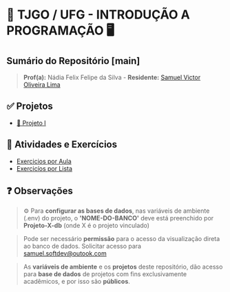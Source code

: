 # 🏦 TJGO / UFG - INTRODUÇÃO A PROGRAMAÇÃO 🖥️
## Sumário do Repositório [main]

> <strong>Prof(a):</strong> Nádia Felix Felipe da Silva - <strong>Residente:</strong> [Samuel Victor Oliveira Lima](https://samuelvictorol.github.io/portfolio/)

## ✅ Projetos

- [🌱 Projeto I](https://github.com/Residencia-em-Tecnologia-TJGO/Introducao-Programacao/tree/projeto-01)

## 📆 Atividades e Exercícios
- [Exercicios por Aula](https://github.com/Residencia-em-Tecnologia-TJGO/Introducao-Programacao/tree/exercicios-aula)
- [Exercicíos por Lista](https://github.com/Residencia-em-Tecnologia-TJGO/Introducao-Programacao)


## ❓ Observações

> ⚙️ Para <strong>configurar as bases de dados</strong>, nas variáveis de ambiente (.env) do projeto, o <strong>'NOME-DO-BANCO'</strong> deve está preenchido por <strong>Projeto-X-db</strong> (onde X é o projeto vinculado)

> Pode ser necessário <strong>permissão</strong> para o acesso da visualização direta ao banco de dados. Solicitar acesso para samuel.softdev@outook.com

> As <strong>variáveis de ambiente</strong> e os <strong>projetos</strong> deste repositório, dão acesso para <strong>base de dados</strong> de projetos com fins exclusivamente acadêmicos, e por isso são <strong>públicos</strong>.
